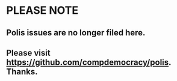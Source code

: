 
# PLEASE NOTE

## Polis issues are no longer filed here.

## Please visit https://github.com/compdemocracy/polis. Thanks.


